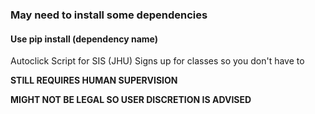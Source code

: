 ### May need to install some dependencies 
#### Use pip install (dependency name)

Autoclick Script for SIS (JHU)
Signs up for classes so you don't have to

**STILL REQUIRES HUMAN SUPERVISION**

**MIGHT NOT BE LEGAL SO USER DISCRETION IS ADVISED**
